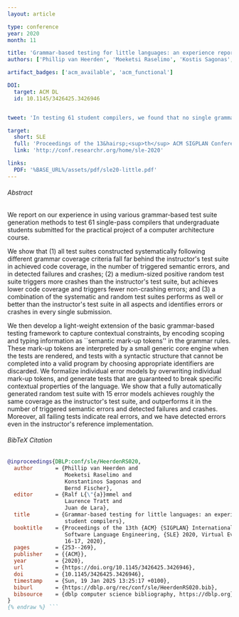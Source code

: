 ```yaml
---
layout: article

type: conference
year: 2020
month: 11

title: 'Grammar-based testing for little languages: an experience report with student compilers'
authors: ['Phillip van Heerden', 'Moeketsi Raselimo', 'Kostis Sagonas', 'Bernd Fischer']

artifact_badges: ['acm_available', 'acm_functional']

DOI:
  target: ACM DL
  id: 10.1145/3426425.3426946


tweet: 'In testing 61 student compilers, we found that no single grammar-based method matched the instructor’s suite, but combining systematic and random suites did better. By adding semantic mark-up tokens to grammars—encoding scope and type constraints—we could automatically generate tests that respect context, match instructor coverage, and expose more real bugs, including in the reference compiler.'

target:
  short: SLE
  full: 'Proceedings of the 13&hairsp;<sup>th</sup> ACM SIGPLAN Conference on Software Languages Engineering, 2020'
  link: 'http://conf.researchr.org/home/sle-2020'

links:
  PDF: '%BASE_URL%/assets/pdf/sle20-little.pdf'
---
```


###### Abstract

We report on our experience in using various grammar-based test suite generation methods to test 61 
single-pass compilers that undergraduate students submitted for the practical project of a computer architecture course.

We show that (1) all test suites constructed systematically following different grammar coverage 
criteria fall far behind the instructor's test suite in achieved code coverage, in the number of 
triggered semantic errors, and in detected failures and crashes; (2) a medium-sized positive random 
test suite triggers more crashes than the instructor's test suite, but achieves lower code 
coverage and triggers fewer non-crashing errors; and (3) a combination of the systematic and random 
test suites performs as well or better than the instructor's test suite in all aspects and identifies 
errors or crashes in every single submission.

We then develop a light-weight extension of the basic grammar-based testing framework to capture 
contextual constraints, by encoding scoping and typing information as ``semantic mark-up tokens'' 
in the grammar rules. These mark-up tokens are interpreted by a small generic core engine when 
the tests are rendered, and tests with a syntactic structure that cannot be completed into a 
valid program by choosing appropriate identifiers are discarded. 
We formalize individual error models by overwriting individual mark-up tokens, and generate 
tests that are guaranteed to break specific contextual properties of the language. We show that a fully 
automatically generated random test suite with 15 error models achieves roughly the same coverage as 
the instructor's test suite, and outperforms it in the number of triggered semantic errors and 
detected failures and crashes. Moreover, all failing tests indicate real errors, and we 
have detected errors even in the instructor's reference implementation.

###### BibTeX Citation

```bibtex {% raw %}
@inproceedings{DBLP:conf/sle/HeerdenRS020,
  author       = {Phillip van Heerden and
                  Moeketsi Raselimo and
                  Konstantinos Sagonas and
                  Bernd Fischer},
  editor       = {Ralf L{\"{a}}mmel and
                  Laurence Tratt and
                  Juan de Lara},
  title        = {Grammar-based testing for little languages: an experience report with
                  student compilers},
  booktitle    = {Proceedings of the 13th {ACM} {SIGPLAN} International Conference on
                  Software Language Engineering, {SLE} 2020, Virtual Event, USA, November
                  16-17, 2020},
  pages        = {253--269},
  publisher    = {{ACM}},
  year         = {2020},
  url          = {https://doi.org/10.1145/3426425.3426946},
  doi          = {10.1145/3426425.3426946},
  timestamp    = {Sun, 19 Jan 2025 13:25:17 +0100},
  biburl       = {https://dblp.org/rec/conf/sle/HeerdenRS020.bib},
  bibsource    = {dblp computer science bibliography, https://dblp.org}
}
{% endraw %} ```
